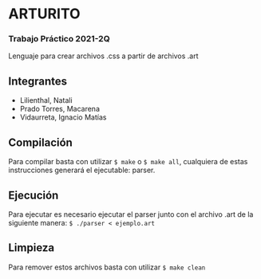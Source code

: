 # ARTURITO
### Trabajo Práctico 2021-2Q

Lenguaje para crear archivos .css a partir de archivos .art

## Integrantes
* Lilienthal, Natali
* Prado Torres, Macarena
* Vidaurreta, Ignacio Matías

## Compilación
Para compilar basta con utilizar `$ make` o `$ make all`, cualquiera de estas instrucciones generará el ejecutable: parser.

## Ejecución
Para ejecutar es necesario ejecutar el parser junto con el archivo .art de la siguiente manera: `$ ./parser < ejemplo.art`

## Limpieza
Para remover estos archivos basta con utilizar `$ make clean`
